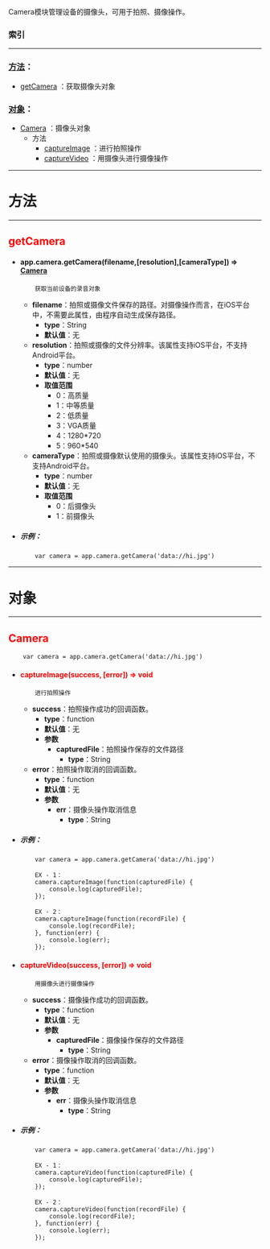 
Camera模块管理设备的摄像头，可用于拍照、摄像操作。



###	索引
***
###	[方法](#方法)：

*	[getCamera](#getCamera) ：获取摄像头对象

###	[对象](#对象)：

*	[Camera](#Camera) ：摄像头对象
	-	方法
		-	[captureImage](#captureImage) ：进行拍照操作
		-	[captureVideo](#captureVideo) ：用摄像头进行摄像操作

***
#	<div id="方法">方法</div>
***

## <div id="getCamera" style="color:red">getCamera</div>
-	####	app.camera.getCamera(filename,[resolution],[cameraType])   ⇒ [Camera](#Camera) 
			获取当前设备的录音对象
	-	**filename**：拍照或摄像文件保存的路径。对摄像操作而言，在iOS平台中，不需要此属性，由程序自动生成保存路径。
		-	**type**：String
		-	**默认值**：无
	-	**resolution**：拍照或摄像的文件分辨率。该属性支持iOS平台，不支持Android平台。
		-	**type**：number
		-	**默认值**：无
		-	**取值范围**
			-	0：高质量
			-	1：中等质量
			-	2：低质量
			-	3：VGA质量
			-	4：1280*720
			-	5：960*540
	-	**cameraType**：拍照或摄像默认使用的摄像头。该属性支持iOS平台，不支持Android平台。
		-	**type**：number
		-	**默认值**：无
		-	**取值范围**
			-	0：后摄像头
			-	1：前摄像头

-	#####	示例：

			var camera = app.camera.getCamera('data://hi.jpg')

***
#	<div id="对象">对象</div>
***

##	<div id="Camera" style="color:red">Camera</div>

		var camera = app.camera.getCamera('data://hi.jpg')
	
-	#### <div id="captureImage" style="color:red">captureImage(success, [error])   ⇒ void </div>   
			进行拍照操作
	-	**success**：拍照操作成功的回调函数。
		-	**type**：function
		-	**默认值**：无
		-	**参数**
			-	**capturedFile**：拍照操作保存的文件路径
				-	**type**：String
	-	**error**：拍照操作取消的回调函数。
		-	**type**：function
		-	**默认值**：无
		-	**参数**
			-	**err**：摄像头操作取消信息
				-	**type**：String

-	#####	示例：

			var camera = app.camera.getCamera('data://hi.jpg')

			EX - 1：
			camera.captureImage(function(capturedFile) {
			    console.log(capturedFile);
			});
			
			EX - 2：
			camera.captureImage(function(recordFile) {
			    console.log(recordFile);
			}, function(err) {
			    console.log(err);
			});

-	#### <div id="captureVideo" style="color:red">captureVideo(success, [error])   ⇒ void </div>   
			用摄像头进行摄像操作
	-	**success**：摄像操作成功的回调函数。
		-	**type**：function
		-	**默认值**：无
		-	**参数**
			-	**capturedFile**：摄像操作保存的文件路径
				-	**type**：String
	-	**error**：摄像操作取消的回调函数。
		-	**type**：function
		-	**默认值**：无
		-	**参数**
			-	**err**：摄像头操作取消信息
				-	**type**：String

-	#####	示例：

			var camera = app.camera.getCamera('data://hi.jpg')

			EX - 1：
			camera.captureVideo(function(capturedFile) {
			    console.log(capturedFile);
			});
			
			EX - 2：
			camera.captureVideo(function(recordFile) {
			    console.log(recordFile);
			}, function(err) {
			    console.log(err);
			});
